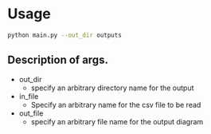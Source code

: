 # Usage
```sh
python main.py --out_dir outputs
```

## Description of args.

- out_dir
    - specify an arbitrary directory name for the output
- in_file 
    - Specify an arbitrary name for the csv file to be read
- out_file 
    - specify an arbitrary file name for the output diagram

